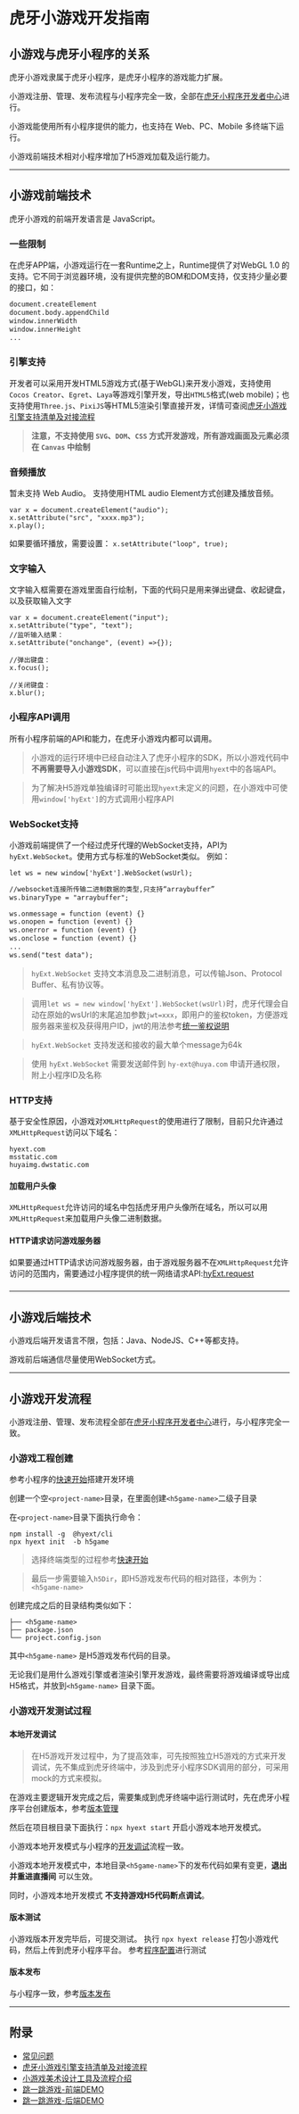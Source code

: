 # 虎牙小游戏开发指南
## 小游戏与虎牙小程序的关系

虎牙小游戏隶属于虎牙小程序，是虎牙小程序的游戏能力扩展。

小游戏注册、管理、发布流程与小程序完全一致，全部在[虎牙小程序开发者中心](http://ext.huya.com/)进行。

小游戏能使用所有小程序提供的能力，也支持在 Web、PC、Mobile 多终端下运行。

小游戏前端技术相对小程序增加了H5游戏加载及运行能力。

---

## 小游戏前端技术
虎牙小游戏的前端开发语言是 JavaScript。

### 一些限制
在虎牙APP端，小游戏运行在一套Runtime之上，Runtime提供了对WebGL 1.0 的支持。它不同于浏览器环境，没有提供完整的BOM和DOM支持，仅支持少量必要的接口，如：
```html
document.createElement
document.body.appendChild
window.innerWidth
window.innerHeight
...
```

### 引擎支持
开发者可以采用开发HTML5游戏方式(基于WebGL)来开发小游戏，支持使用`Cocos Creator`、`Egret`、`Laya`等游戏引擎开发，导出`HTML5`格式(web mobile)；也支持使用`Three.js`、`PixiJS`等HTML5渲染引擎直接开发，详情可查阅[虎牙小游戏引擎支持清单及对接流程](./game/engine.md)

> **注意，不支持使用 `SVG`、`DOM`、`CSS` 方式开发游戏，所有游戏画面及元素必须在 `Canvas` 中绘制**

### 音频播放
暂未支持 Web Audio。
支持使用HTML audio Element方式创建及播放音频。
```
var x = document.createElement("audio");
x.setAttribute("src", "xxxx.mp3");
x.play();
```
如果要循环播放，需要设置：
`x.setAttribute("loop", true);`

### 文字输入
文字输入框需要在游戏里面自行绘制，下面的代码只是用来弹出键盘、收起键盘，以及获取输入文字
```
var x = document.createElement("input");
x.setAttribute("type", "text");
//监听输入结果：
x.setAttribute("onchange", (event) =>{});

//弹出键盘：
x.focus();

//关闭键盘：
x.blur();
```

### 小程序API调用
所有小程序前端的API和能力，在虎牙小游戏内都可以调用。

> 小游戏的运行环境中已经自动注入了虎牙小程序的SDK，所以小游戏代码中**不再需要导入小游戏SDK**，可以直接在js代码中调用`hyext`中的各端API。

> 为了解决H5游戏单独编译时可能出现`hyext`未定义的问题，在小游戏中可使用`window['hyExt']`的方式调用小程序API

### WebSocket支持
小游戏前端提供了一个经过虎牙代理的WebSocket支持，API为`hyExt.WebSocket`。使用方式与标准的WebSocket类似。
例如：
```html
let ws = new window['hyExt'].WebSocket(wsUrl);

//websocket连接所传输二进制数据的类型,只支持“arraybuffer”
ws.binaryType = "arraybuffer";

ws.onmessage = function (event) {}
ws.onopen = function (event) {}
ws.onerror = function (event) {}
ws.onclose = function (event) {}
...
ws.send("test data");

```
> `hyExt.WebSocket` 支持文本消息及二进制消息，可以传输Json、Protocol Buffer、私有协议等。

> 调用`let ws = new window['hyExt'].WebSocket(wsUrl)`时，虎牙代理会自动在原始的wsUrl的末尾追加参数`jwt=xxx`，即用户的鉴权token，方便游戏服务器来鉴权及获得用户ID，jwt的用法参考[统一鉴权说明](https://dev.huya.com/docs#/%E7%BB%9F%E4%B8%80%E9%89%B4%E6%9D%83%E8%AF%B4%E6%98%8E)

> `hyExt.WebSocket` 支持发送和接收的最大单个message为64k

> 使用 `hyExt.WebSocket` 需要发送邮件到 `hy-ext@huya.com` 申请开通权限，附上小程序ID及名称

### HTTP支持
基于安全性原因，小游戏对`XMLHttpRequest`的使用进行了限制，目前只允许通过`XMLHttpRequest`访问以下域名：
```
hyext.com
msstatic.com  
huyaimg.dwstatic.com  
```

#### 加载用户头像
`XMLHttpRequest`允许访问的域名中包括虎牙用户头像所在域名，所以可以用`XMLHttpRequest`来加载用户头像二进制数据。

#### HTTP请求访问游戏服务器
如果要通过HTTP请求访问游戏服务器，由于游戏服务器不在`XMLHttpRequest`允许访问的范围内，需要通过小程序提供的统一网络请求API:[hyExt.request](https://dev.huya.com/docs/#/sdk/hyExt.request)
###

---

## 小游戏后端技术

小游戏后端开发语言不限，包括：Java、NodeJS、C++等都支持。

游戏前后端通信尽量使用WebSocket方式。

---

## 小游戏开发流程

小游戏注册、管理、发布流程全部在[虎牙小程序开发者中心](http://ext.huya.com/)进行，与小程序完全一致。


### 小游戏工程创建

参考小程序的[快速开始](https://dev.huya.com/docs/#/./getting-started)搭建开发环境

创建一个空`<project-name>`目录，在里面创建`<h5game-name>`二级子目录

在`<project-name>`目录下面执行命令：
```
npm install -g  @hyext/cli
npx hyext init  -b h5game
```

> 选择终端类型的过程参考[快速开始](https://dev.huya.com/docs/#/./getting-started)

> 最后一步需要输入`h5Dir`，即H5游戏发布代码的相对路径，本例为：`<h5game-name>`

创建完成之后的目录结构类似如下：
```
├── <h5game-name>
├── package.json
└── project.config.json
```

其中`<h5game-name>` 是H5游戏发布代码的目录。

无论我们是用什么游戏引擎或者渲染引擎开发游戏，最终需要将游戏编译或导出成H5格式，并放到`<h5game-name>` 目录下面。

### 小游戏开发测试过程
#### 本地开发调试
> 在H5游戏开发过程中，为了提高效率，可先按照独立H5游戏的方式来开发调试，先不集成到虎牙终端中，涉及到虎牙小程序SDK调用的部分，可采用mock的方式来模拟。

在游戏主要逻辑开发完成之后，需要集成到虎牙终端中运行测试时，先在虎牙小程序平台创建版本，参考[版本管理](https://dev.huya.com/docs/#/ems?id=_2-%e7%89%88%e6%9c%ac%e7%ae%a1%e7%90%86)

然后在项目根目录下面执行：`npx hyext start`  开启小游戏本地开发模式。

小游戏本地开发模式与小程序的[开发调试](https://dev.huya.com/docs/#/dev-guide?id=%e5%bc%80%e5%8f%91%e8%b0%83%e8%af%95)流程一致。

小游戏本地开发模式中，本地目录`<h5game-name>`下的发布代码如果有变更，**退出并重进直播间** 可以生效。

同时，小游戏本地开发模式 **不支持游戏H5代码断点调试**。


#### 版本测试

小游戏版本开发完毕后，可提交测试。
执行 `npx hyext release` 打包小游戏代码，然后上传到虎牙小程序平台。
参考[程序配置](https://dev.huya.com/docs/#/ems?id=_232-%e7%a8%8b%e5%ba%8f%e9%85%8d%e7%bd%ae)进行测试

#### 版本发布
与小程序一致，参考[版本发布](https://dev.huya.com/docs/#/ems?id=_26-%e7%89%88%e6%9c%ac%e5%8f%91%e5%b8%83)

---
## 附录
  * [常见问题](./game/faq.md)   
  * [虎牙小游戏引擎支持清单及对接流程](./game/engine.md)
  * [小游戏美术设计工具及流程介绍](./game/design.md)
  * [跳一跳游戏-前端DEMO](https://github.com/huya-ext/miniapp/tree/master/examples/game-jump-client-demo)
  * [跳一跳游戏-后端DEMO](https://github.com/huya-ext/miniapp/tree/master/examples/game-jump-server-demo)

